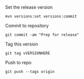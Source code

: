 
Set the release version

	mvn versions:set versions:commit

Commit to repository

	git commit -am "Prep for release"

Tag this version

	git tag vVERSIONHERE

Push to repo

	git push --tags origin

